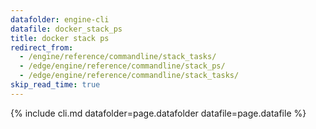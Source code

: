 ```yaml
---
datafolder: engine-cli
datafile: docker_stack_ps
title: docker stack ps
redirect_from:
  - /engine/reference/commandline/stack_tasks/
  - /edge/engine/reference/commandline/stack_ps/
  - /edge/engine/reference/commandline/stack_tasks/
skip_read_time: true
---
```

<!--
Sorry, but the contents of this page are automatically generated from
Docker's source code. If you want to suggest a change to the text that appears
here, you'll need to find the string by searching this repo:

https://github.com/docker/cli
-->

{% include cli.md datafolder=page.datafolder datafile=page.datafile %}
